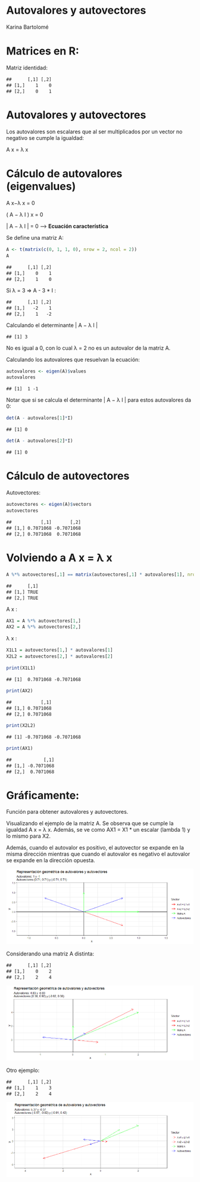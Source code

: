 Autovalores y autovectores
================
Karina Bartolomé

# Matrices en R:

Matriz identidad:

    ##      [,1] [,2]
    ## [1,]    1    0
    ## [2,]    0    1

# Autovalores y autovectores

Los autovalores son escalares que al ser multiplicados por un vector no
negativo se cumple la igualdad:

A x = λ x

# Cálculo de autovalores (eigenvalues)

A x−λ x = 0

( A − λ I ) x = 0

\| A − λ I \| = 0 –\> **Ecuación característica**

Se define una matriz A:

``` r
A <- t(matrix(c(0, 1, 1, 0), nrow = 2, ncol = 2))
A
```

    ##      [,1] [,2]
    ## [1,]    0    1
    ## [2,]    1    0

Si λ = 3 =\> A - 3 \* I :

    ##      [,1] [,2]
    ## [1,]   -2    1
    ## [2,]    1   -2

Calculando el determinante \| A − λ I \|

    ## [1] 3

No es igual a 0, con lo cual λ = 2 no es un autovalor de la matriz A.

Calculando los autovalores que resuelvan la ecuación:

``` r
autovalores <- eigen(A)$values
autovalores
```

    ## [1]  1 -1

Notar que si se calcula el determinante \| A − λ I \| para estos
autovalores da 0:

``` r
det(A - autovalores[1]*I)
```

    ## [1] 0

``` r
det(A - autovalores[2]*I)
```

    ## [1] 0

# Cálculo de autovectores

Autovectores:

``` r
autovectores <- eigen(A)$vectors
autovectores
```

    ##           [,1]       [,2]
    ## [1,] 0.7071068 -0.7071068
    ## [2,] 0.7071068  0.7071068

# Volviendo a A x = λ x

``` r
A %*% autovectores[,1] == matrix(autovectores[,1] * autovalores[1], nrow=2)
```

    ##      [,1]
    ## [1,] TRUE
    ## [2,] TRUE

A x :

``` r
AX1 = A %*% autovectores[1,]
AX2 = A %*% autovectores[2,]
```

λ x :

``` r
X1L1 = autovectores[1,] * autovalores[1]
X2L2 = autovectores[2,] * autovalores[2]
```

``` r
print(X1L1)
```

    ## [1]  0.7071068 -0.7071068

``` r
print(AX2)
```

    ##           [,1]
    ## [1,] 0.7071068
    ## [2,] 0.7071068

``` r
print(X2L2)
```

    ## [1] -0.7071068 -0.7071068

``` r
print(AX1)
```

    ##            [,1]
    ## [1,] -0.7071068
    ## [2,]  0.7071068

# Gráficamente:

Función para obtener autovalores y autovectores.

Visualizando el ejemplo de la matriz A. Se observa que se cumple la
igualdad A x = λ x. Además, se ve como AX1 = X1 \* un escalar (lambda 1)
y lo mismo para X2.

Además, cuando el autovalor es positivo, el autovector se expande en la
misma dirección mientras que cuando el autovalor es negativo el
autovalor se expande en la dirección opuesta.

![](01_autovalores_autovectores_files/figure-gfm/unnamed-chunk-15-1.png)<!-- -->

Considerando una matriz A distinta:

    ##      [,1] [,2]
    ## [1,]    0    2
    ## [2,]    2    4

![](01_autovalores_autovectores_files/figure-gfm/unnamed-chunk-16-1.png)<!-- -->

Otro ejemplo:

    ##      [,1] [,2]
    ## [1,]    1    3
    ## [2,]    2    4

![](01_autovalores_autovectores_files/figure-gfm/unnamed-chunk-17-1.png)<!-- -->
